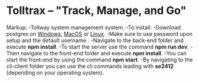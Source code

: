 # Tolltrax – "Track, Manage, and Go"

Markup: -Tollway system management system.
-To install:
-Download postgres on [Windows]([url](https://www.postgresql.org/download/windows/)), [MacOS]([url](https://www.postgresql.org/download/macosx/)) or [Linux]([url](https://www.postgresql.org/download/linux/)).
-Make sure to use password <diodia> upon setup and the default username <postgres>.
-Navigate to the back-end folder and execute **npm install**.
-To start the server use the command **npm run dev**.
-Then navigate to the front-end folder and execute **npm install**.
-You can start the front-end by using the command **npm start**.
-By navigating to the cli-client folder you can use the cli commands leading with **se2412** (depending on your operating system).
